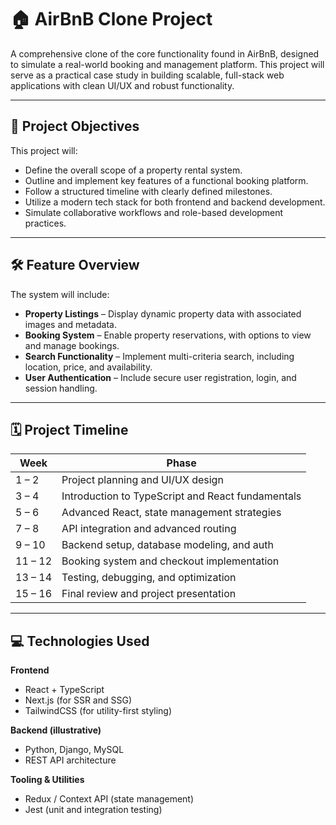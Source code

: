 # 🏠 AirBnB Clone Project

A comprehensive clone of the core functionality found in AirBnB, designed to simulate a real-world booking and management platform. This project will serve as a practical case study in building scalable, full-stack web applications with clean UI/UX and robust functionality.

---

## 🎯 Project Objectives

This project will:

- Define the overall scope of a property rental system.  
- Outline and implement key features of a functional booking platform.  
- Follow a structured timeline with clearly defined milestones.  
- Utilize a modern tech stack for both frontend and backend development.  
- Simulate collaborative workflows and role-based development practices.

---

## 🛠️ Feature Overview

The system will include:

- **Property Listings** – Display dynamic property data with associated images and metadata.  
- **Booking System** – Enable property reservations, with options to view and manage bookings.  
- **Search Functionality** – Implement multi-criteria search, including location, price, and availability.  
- **User Authentication** – Include secure user registration, login, and session handling.

---

## 🗓️ Project Timeline

| Week       | Phase                                            |
|------------|--------------------------------------------------|
| 1 – 2      | Project planning and UI/UX design                |
| 3 – 4      | Introduction to TypeScript and React fundamentals |
| 5 – 6      | Advanced React, state management strategies      |
| 7 – 8      | API integration and advanced routing             |
| 9 – 10     | Backend setup, database modeling, and auth       |
| 11 – 12    | Booking system and checkout implementation       |
| 13 – 14    | Testing, debugging, and optimization             |
| 15 – 16    | Final review and project presentation            |

---

## 💻 Technologies Used

**Frontend**  
- React + TypeScript  
- Next.js (for SSR and SSG)  
- TailwindCSS (for utility-first styling)

**Backend (illustrative)**  
- Python, Django, MySQL  
- REST API architecture

**Tooling & Utilities**  
- Redux / Context API (state management)  
- Jest (unit and integration testing)
